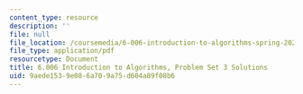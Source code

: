 ```yaml
---
content_type: resource
description: ''
file: null
file_location: /coursemedia/6-006-introduction-to-algorithms-spring-2020/9aede1539e086a709a75d604a89f08b6_MIT6_006S20_ps3-solutions.pdf
file_type: application/pdf
resourcetype: Document
title: 6.006 Introduction to Algorithms, Problem Set 3 Solutions
uid: 9aede153-9e08-6a70-9a75-d604a89f08b6
---
```

